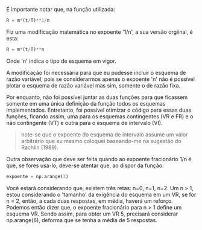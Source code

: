 É importante notar que, na função utilizada:

```python
R = m*(t/T)**1/n
```
Fiz uma modificação matemática no expoente '1/n', a sua versão orgiinal, é esta: 
```python
R = m*(t/T)**n
```
Onde 'n' indica o tipo de esquema em vigor. 

A modificação foi necessária para que eu pudesse incluir o esquema de razão variável, pois se considerarmos apenas o expoente 'n'
não é possível plotar o esquema de razão variável mas sim, somente o de razão fixa. 

Por enquanto, não foi possível juntar as duas funções para que ficassem somente em uma única definição da função
todos os esquemas implementados. Entretanto, foi possível otimizar o código para essas duas funções, ficando assim, uma para os esquemas
contingentes (VR e FR) e o não contingente (VT) e outra para o esquema de intervalo (VI).

> note-se que o expoente do esquema de intervalo assume um valor arbitrário que eu mesmo coloquei baseando-me na sugestão do Rachlin (1989). 

Outra observação que deve ser feita quando ao expoente fracionário 1/n é que, se fores usa-lo, deve-se atentar que, ao dispor da função:
```python
expoente = np.arange(3)
```
Você estará considerando que, existem três retas: n=0, n=1, n=2. Um n > 1, estou considerando o 'tamanho' da exigência do esquema em um VR, se for n = 2, então, a cada duas respostas, em média, haverá um reforço. Podemos então dizer que, o expoente fracionário para n > 1 define um esquema VR. Sendo assim, para obter um VR 5, precisará considerar np.arange(6), deforma que se tenha a média de 5 respostas.

